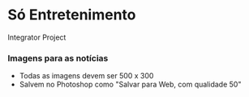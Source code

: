 # Só Entretenimento
Integrator Project

### Imagens para as notícias
* Todas as imagens devem ser 500 x 300
* Salvem no Photoshop como "Salvar para Web, com qualidade 50"
